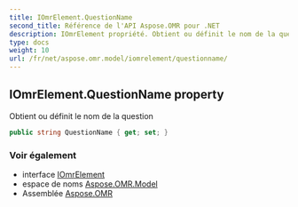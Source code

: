 ```yaml
---
title: IOmrElement.QuestionName
second_title: Référence de l'API Aspose.OMR pour .NET
description: IOmrElement propriété. Obtient ou définit le nom de la question
type: docs
weight: 10
url: /fr/net/aspose.omr.model/iomrelement/questionname/
---
```

## IOmrElement.QuestionName property

Obtient ou définit le nom de la question

```csharp
public string QuestionName { get; set; }
```

### Voir également

* interface [IOmrElement](../)
* espace de noms [Aspose.OMR.Model](../../iomrelement/)
* Assemblée [Aspose.OMR](../../../)


